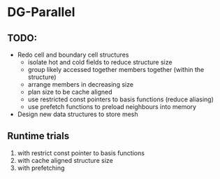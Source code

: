 DG-Parallel
===========

TODO:
-----
+ Redo cell and boundary cell structures
	- isolate hot and cold fields to reduce structure size
	- group likely accessed together members together (within the structure)
	- arrange members in decreasing size
	- plan size to be cache aligned
	- use restricted const pointers to basis functions (reduce aliasing)
	- use prefetch functions to preload neighbours into memory
+ Design new data structures to store mesh
	
Runtime trials
--------------
1. with restrict const pointer to basis functions
2. with cache aligned structure size
3. with prefetching
